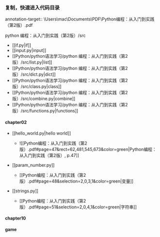 ### 复制，快速进入代码目录  

annotation-target:: \Users\mac\Documents\PDF\Python编程：从入门到实践（第2版）.pdf


python 编程：从入门到实践（第2版）/src




	
- [[if.py|if]]
-  [[input.py|input]]
- [[Python/python语法学习/python 编程：从入门到实践（第2版）/src/list.py|list]]
- [[Python/python语法学习/python 编程：从入门到实践（第2版）/src/dict.py|dict]]
- [[Python/python语法学习/python 编程：从入门到实践（第2版）/src/class.py|class]]
- [[Python/python语法学习/python 编程：从入门到实践（第2版）/src/combine.py|combine]]
- [[Python/python语法学习/python 编程：从入门到实践（第2版）/src/functions.py|functions]]

#### chapter02
- [[hello_world.py|hello world]]
	- ![[Python编程：从入门到实践（第2版）.pdf#page=47&rect=62,481,545,673&color=green|Python编程：从入门到实践（第2版）, p.47]]	
- [[param_number.py]]
	- [[Python编程：从入门到实践（第2版）.pdf#page=48&selection=2,0,3,1&color=green|变量]]
	
- [[strings.py]]
	- [[Python编程：从入门到实践（第2版）.pdf#page=51&selection=2,0,4,1&color=green|字符串]]

#### chapter10



#### game
